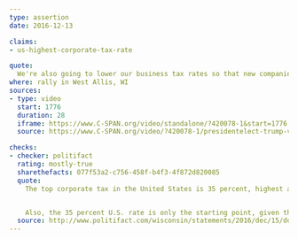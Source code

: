 ```yaml
---
type: assertion
date: 2016-12-13

claims:
- us-highest-corporate-tax-rate

quote:
  We're also going to lower our business tax rates so that new companies will come to our shores and hire workers in cities like right here. Is that OK? That's what we want. We're going to bring our rates down from 35 percent, we're going to try to get it down to 15 percent. So, right now -- and by the way the jobs will pour in -- so, right now, we're the highest-taxed nation in the world.
where: rally in West Allis, WI
sources:
- type: video
  start: 1776
  duration: 28
  iframe: https://www.C-SPAN.org/video/standalone/?420078-1&start=1776
  source: https://www.C-SPAN.org/video/?420078-1/presidentelect-trump-vice-presidentelect-pence-deliver-remarks-west-allis-wisconsin&start=1776

checks:
- checker: politifact
  rating: mostly-true
  sharethefacts: 077f53a2-c756-458f-b4f3-4f872d820085
  quote:
    The top corporate tax in the United States is 35 percent, highest among the world’s industrialized nations. But five smaller nations have the same rate and two smaller ones, United Arab Emirates and Puerto Rico, have rates above 35 percent.


    Also, the 35 percent U.S. rate is only the starting point, given that corporations can use exemptions and deductions to effectively reduce that rate and pay lower taxes.
  source: http://www.politifact.com/wisconsin/statements/2016/dec/15/donald-trump/pledging-cuts-donald-trump-says-wisconsin-rally-us/
---
```

